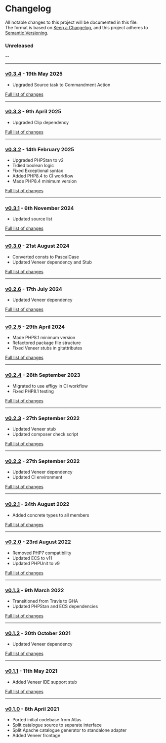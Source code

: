 # Changelog

All notable changes to this project will be documented in this file.<br>
The format is based on [Keep a Changelog](https://keepachangelog.com/en/1.0.0/),
and this project adheres to [Semantic Versioning](https://semver.org/spec/v2.0.0.html).

### Unreleased
--

---

### [v0.3.4](https://github.com/decodelabs/typify/commits/v0.3.4) - 19th May 2025

- Upgraded Source task to Commandment Action

[Full list of changes](https://github.com/decodelabs/typify/compare/v0.3.3...v0.3.4)

---

### [v0.3.3](https://github.com/decodelabs/typify/commits/v0.3.3) - 9th April 2025

- Upgraded Clip dependency

[Full list of changes](https://github.com/decodelabs/typify/compare/v0.3.2...v0.3.3)

---

### [v0.3.2](https://github.com/decodelabs/typify/commits/v0.3.2) - 14th February 2025

- Upgraded PHPStan to v2
- Tidied boolean logic
- Fixed Exceptional syntax
- Added PHP8.4 to CI workflow
- Made PHP8.4 minimum version

[Full list of changes](https://github.com/decodelabs/typify/compare/v0.3.1...v0.3.2)

---

### [v0.3.1](https://github.com/decodelabs/typify/commits/v0.3.1) - 6th November 2024

- Updated source list

[Full list of changes](https://github.com/decodelabs/typify/compare/v0.3.0...v0.3.1)

---

### [v0.3.0](https://github.com/decodelabs/typify/commits/v0.3.0) - 21st August 2024

- Converted consts to PascalCase
- Updated Veneer dependency and Stub

[Full list of changes](https://github.com/decodelabs/typify/compare/v0.2.6...v0.3.0)

---

### [v0.2.6](https://github.com/decodelabs/typify/commits/v0.2.6) - 17th July 2024

- Updated Veneer dependency

[Full list of changes](https://github.com/decodelabs/typify/compare/v0.2.5...v0.2.6)

---

### [v0.2.5](https://github.com/decodelabs/typify/commits/v0.2.5) - 29th April 2024

- Made PHP8.1 minimum version
- Refactored package file structure
- Fixed Veneer stubs in gitattributes

[Full list of changes](https://github.com/decodelabs/typify/compare/v0.2.4...v0.2.5)

---

### [v0.2.4](https://github.com/decodelabs/typify/commits/v0.2.4) - 26th September 2023

- Migrated to use effigy in CI workflow
- Fixed PHP8.1 testing

[Full list of changes](https://github.com/decodelabs/typify/compare/v0.2.3...v0.2.4)

---

### [v0.2.3](https://github.com/decodelabs/typify/commits/v0.2.3) - 27th September 2022

- Updated Veneer stub
- Updated composer check script

[Full list of changes](https://github.com/decodelabs/typify/compare/v0.2.2...v0.2.3)

---

### [v0.2.2](https://github.com/decodelabs/typify/commits/v0.2.2) - 27th September 2022

- Updated Veneer dependency
- Updated CI environment

[Full list of changes](https://github.com/decodelabs/typify/compare/v0.2.1...v0.2.2)

---

### [v0.2.1](https://github.com/decodelabs/typify/commits/v0.2.1) - 24th August 2022

- Added concrete types to all members

[Full list of changes](https://github.com/decodelabs/typify/compare/v0.2.0...v0.2.1)

---

### [v0.2.0](https://github.com/decodelabs/typify/commits/v0.2.0) - 23rd August 2022

- Removed PHP7 compatibility
- Updated ECS to v11
- Updated PHPUnit to v9

[Full list of changes](https://github.com/decodelabs/typify/compare/v0.1.3...v0.2.0)

---

### [v0.1.3](https://github.com/decodelabs/typify/commits/v0.1.3) - 9th March 2022

- Transitioned from Travis to GHA
- Updated PHPStan and ECS dependencies

[Full list of changes](https://github.com/decodelabs/typify/compare/v0.1.2...v0.1.3)

---

### [v0.1.2](https://github.com/decodelabs/typify/commits/v0.1.2) - 20th October 2021

- Updated Veneer dependency

[Full list of changes](https://github.com/decodelabs/typify/compare/v0.1.1...v0.1.2)

---

### [v0.1.1](https://github.com/decodelabs/typify/commits/v0.1.1) - 11th May 2021

- Added Veneer IDE support stub

[Full list of changes](https://github.com/decodelabs/typify/compare/v0.1.0...v0.1.1)

---

### [v0.1.0](https://github.com/decodelabs/typify/commits/v0.1.0) - 8th April 2021

- Ported initial codebase from Atlas
- Split catalogue source to separate interface
- Split Apache catalogue generator to standalone adapter
- Added Veneer frontage

